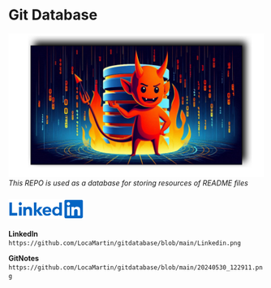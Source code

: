 # Git Database
![Git Database](https://github.com/LocaMartin/gitdatabase/blob/main/20240601_132149.png)
*This REPO is used as a database for storing resources of README files*
<h3 align="left">
  <a herf=""><img src="https://github.com/LocaMartin/gitdatabase/blob/main/Linkedin.png" width="150" alt="LinkedIn"></a>
</h3>

**LinkedIn**
`https://github.com/LocaMartin/gitdatabase/blob/main/Linkedin.png`

**GitNotes**
`https://github.com/LocaMartin/gitdatabase/blob/main/20240530_122911.png`
